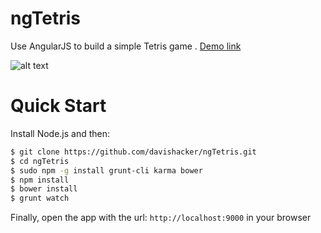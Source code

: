 ngTetris
========

Use AngularJS to build a simple Tetris game . [Demo link](http://ngtetris.com)

![alt text](https://s3.amazonaws.com/ngtetrisresource/ngtetris.png "Game Play")

Quick Start
===========
Install Node.js and then:

```sh
$ git clone https://github.com/davishacker/ngTetris.git
$ cd ngTetris
$ sudo npm -g install grunt-cli karma bower
$ npm install
$ bower install
$ grunt watch
```

Finally, open the app with the url: `http://localhost:9000` in your browser
